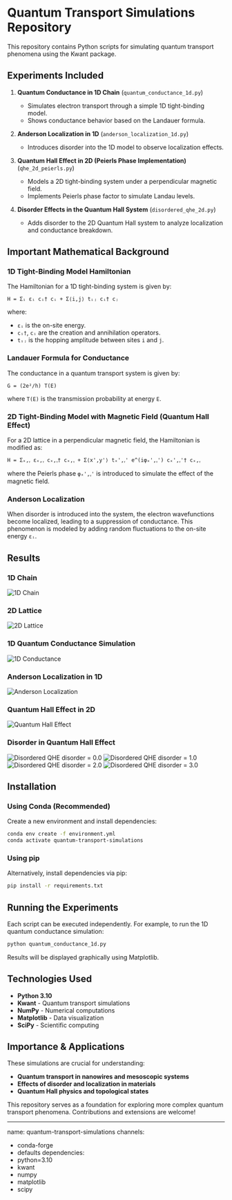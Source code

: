 # Quantum Transport Simulations Repository

This repository contains Python scripts for simulating quantum transport phenomena using the Kwant package.

## Experiments Included

1. **Quantum Conductance in 1D Chain** (`quantum_conductance_1d.py`)
   - Simulates electron transport through a simple 1D tight-binding model.
   - Shows conductance behavior based on the Landauer formula.

2. **Anderson Localization in 1D** (`anderson_localization_1d.py`)
   - Introduces disorder into the 1D model to observe localization effects.

3. **Quantum Hall Effect in 2D (Peierls Phase Implementation)** (`qhe_2d_peierls.py`)
   - Models a 2D tight-binding system under a perpendicular magnetic field.
   - Implements Peierls phase factor to simulate Landau levels.

4. **Disorder Effects in the Quantum Hall System** (`disordered_qhe_2d.py`)
   - Adds disorder to the 2D Quantum Hall system to analyze localization and conductance breakdown.

## Important Mathematical Background

### **1D Tight-Binding Model Hamiltonian**
The Hamiltonian for a 1D tight-binding system is given by:

```
H = Σᵢ εᵢ cᵢ† cᵢ + Σ⟨i,j⟩ tᵢⱼ cᵢ† cⱼ
```

where:
- `εᵢ` is the on-site energy.
- `cᵢ†`, `cᵢ` are the creation and annihilation operators.
- `tᵢⱼ` is the hopping amplitude between sites `i` and `j`.

### **Landauer Formula for Conductance**
The conductance in a quantum transport system is given by:

```
G = (2e²/h) T(E)
```

where `T(E)` is the transmission probability at energy `E`.

### **2D Tight-Binding Model with Magnetic Field (Quantum Hall Effect)**
For a 2D lattice in a perpendicular magnetic field, the Hamiltonian is modified as:

```
H = Σₓ,ᵧ εₓ,ᵧ cₓ,ᵧ† cₓ,ᵧ + Σ⟨x',y'⟩ tₓ',ᵧ' e^(iφₓ',ᵧ') cₓ',ᵧ'† cₓ,ᵧ
```

where the Peierls phase `φₓ',ᵧ'` is introduced to simulate the effect of the magnetic field.

### **Anderson Localization**
When disorder is introduced into the system, the electron wavefunctions become localized, leading to a suppression of conductance. This phenomenon is modeled by adding random fluctuations to the on-site energy `εᵢ`.

## Results

### 1D Chain
![1D Chain](images/1d_chain.jpg)

### 2D Lattice
![2D Lattice](images/2d_lattice.jpg)

### 1D Quantum Conductance Simulation
![1D Conductance](images/1d_conductance.jpg)

### Anderson Localization in 1D
![Anderson Localization](images/anderson_localization.jpg)

### Quantum Hall Effect in 2D
![Quantum Hall Effect](images/qhe_disorder_0.jpg)

### Disorder in Quantum Hall Effect
![Disordered QHE disorder = 0.0](images/qhe_disorder_0.jpg)
![Disordered QHE disorder = 1.0](images/qhe_disorder_1.jpg)
![Disordered QHE disorder = 2.0](images/qhe_disorder_2.jpg)
![Disordered QHE disorder = 3.0](images/qhe_disorder_3.jpg)

## Installation

### Using Conda (Recommended)
Create a new environment and install dependencies:
```bash
conda env create -f environment.yml
conda activate quantum-transport-simulations
```

### Using pip
Alternatively, install dependencies via pip:
```bash
pip install -r requirements.txt
```

## Running the Experiments
Each script can be executed independently. For example, to run the 1D quantum conductance simulation:
```bash
python quantum_conductance_1d.py
```
Results will be displayed graphically using Matplotlib.

## Technologies Used
- **Python 3.10**
- **Kwant** - Quantum transport simulations
- **NumPy** - Numerical computations
- **Matplotlib** - Data visualization
- **SciPy** - Scientific computing

## Importance & Applications
These simulations are crucial for understanding:
- **Quantum transport in nanowires and mesoscopic systems**
- **Effects of disorder and localization in materials**
- **Quantum Hall physics and topological states**

This repository serves as a foundation for exploring more complex quantum transport phenomena. Contributions and extensions are welcome!

---

name: quantum-transport-simulations
channels:
  - conda-forge
  - defaults
dependencies:
  - python=3.10
  - kwant
  - numpy
  - matplotlib
  - scipy
